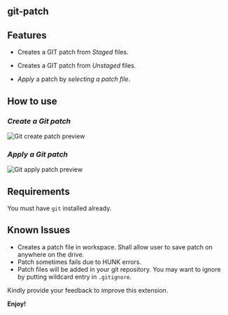 git-patch
---------


## Features

- Creates a GIT patch from _Staged_ files.
- Creates a GIT patch from _Unstaged_ files.

- _Apply_ a patch by _selecting a patch file_.
 
## How to use

### _Create a Git patch_

  ![Git create patch preview](https://raw.githubusercontent.com/paragdiwan/vscode-git-patch/master/images/git-create-patch.gif)
 
 
### _Apply a Git patch_
   ![Git apply patch  preview](https://raw.githubusercontent.com/paragdiwan/vscode-git-patch/master/images/git-apply-patch.gif)


## Requirements

You must have `git` installed already.


## Known Issues

- Creates a patch file in workspace. Shall allow user to save patch on anywhere on the drive.
- Patch sometimes fails due to HUNK errors. 
- Patch files will be added in your git repository. You may want to ignore by putting wildcard entry in `.gitignore`.

Kindly provide your feedback to improve this extension.

**Enjoy!**
